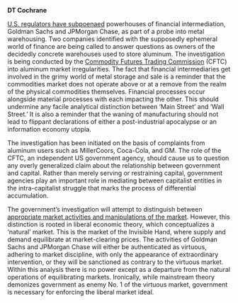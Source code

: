 <b>DT Cochrane</b>

<a href="http://www.nytimes.com/2013/08/13/business/us-subpoenas-goldman-in-inquiry-of-aluminum-warehouses.html?_r=0" target="_blank" rel="noopener noreferrer">U.S. regulators have subpoenaed</a> powerhouses of financial intermediation, Goldman Sachs and JPMorgan Chase, as part of a probe into metal warehousing. Two companies identified with the supposedly ephemeral world of finance are being called to answer questions as owners of the decidedly concrete warehouses used to store aluminum. The investigation is being conducted by the <a href="https://en.wikipedia.org/wiki/Commodity_Futures_Trading_Commission" target="_blank" rel="noopener noreferrer">Commodity Futures Trading Commission</a> (CFTC) into aluminum market irregularities. The fact that financial intermediaries get involved in the grimy world of metal storage and sale is a reminder that the commodities market does not operate above or at a remove from the realm of the physical commodities themselves. Financial processes occur alongside material processes with each impacting the other. This should undermine any facile analytical distinction between ‘Main Street’ and ‘Wall Street.’ It is also a reminder that the waning of manufacturing should not lead to flippant declarations of either a post-industrial apocalypse or an information economy utopia.


The investigation has been initiated on the basis of complaints from aluminum users such as MillerCoors, Coca-Cola, and GM. The role of the CFTC, an independent US government agency, should cause us to question any overly generalized claim about the relationship between government and capital. Rather than merely serving or restraining capital, government agencies play an important role in mediating between capitalist entities in the intra-capitalist struggle that marks the process of differential accumulation.


The government’s investigation will attempt to distinguish between <a href="http://bnarchives.yorku.ca/339/02/20120727_bcmn_messing_with_the_normal_rate_of_return_web.htm" target="_blank" rel="noopener noreferrer">appropriate market activities and manipulations of the market</a>. However, this distinction is rooted in liberal economic theory, which conceptualizes a ‘natural’ market. This is the market of the Invisible Hand, where supply and demand equilibrate at market-clearing prices. The activities of Goldman Sachs and JPMorgan Chase will either be authenticated as virtuous, adhering to market discipline, with only the appearance of extraordinary intervention, or they will be sanctioned as contrary to the virtuous market. Within this analysis there is no power except as a departure from the natural operations of equilibrating markets. Ironically, while mainstream theory demonizes government as enemy No. 1 of the virtuous market, government is necessary for enforcing the liberal market ideal.
